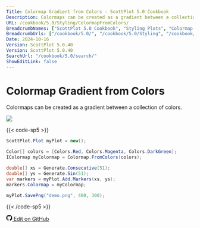 ```yaml
---
Title: Colormap Gradient from Colors - ScottPlot 5.0 Cookbook
Description: Colormaps can be created as a gradient between a collection of colors.
URL: /cookbook/5.0/Styling/ColormapFromColors/
BreadcrumbNames: ["ScottPlot 5.0 Cookbook", "Styling Plots", "Colormap Gradient from Colors"]
BreadcrumbUrls: ["/cookbook/5.0/", "/cookbook/5.0/Styling", "/cookbook/5.0/Styling/ColormapFromColors"]
Date: 2024-10-16
Version: ScottPlot 5.0.40
Version: ScottPlot 5.0.40
SearchUrl: "/cookbook/5.0/search/"
ShowEditLink: false
---
```


# Colormap Gradient from Colors


Colormaps can be created as a gradient between a collection of colors.

[![](/cookbook/5.0/images/ColormapFromColors.png?241016194708)](/cookbook/5.0/images/ColormapFromColors.png?241016194708)

{{< code-sp5 >}}

```cs
ScottPlot.Plot myPlot = new();

Color[] colors = [Colors.Red, Colors.Magenta, Colors.DarkGreen];
IColormap myColormap = Colormap.FromColors(colors);

double[] xs = Generate.Consecutive(51);
double[] ys = Generate.Sin(51);
var markers = myPlot.Add.Markers(xs, ys);
markers.Colormap = myColormap;

myPlot.SavePng("demo.png", 400, 300);

```

{{< /code-sp5 >}}

<a href='https://github.com/ScottPlot/ScottPlot/blob/main/src/ScottPlot5/ScottPlot5%20Cookbook/Recipes/Introduction/Styling.cs'><svg xmlns="http://www.w3.org/2000/svg" width="16" height="16" fill="currentColor" class="mb-1 bi bi-github" viewBox="0 0 16 16">
  <path d="M8 0C3.58 0 0 3.58 0 8c0 3.54 2.29 6.53 5.47 7.59.4.07.55-.17.55-.38 0-.19-.01-.82-.01-1.49-2.01.37-2.53-.49-2.69-.94-.09-.23-.48-.94-.82-1.13-.28-.15-.68-.52-.01-.53.63-.01 1.08.58 1.23.82.72 1.21 1.87.87 2.33.66.07-.52.28-.87.51-1.07-1.78-.2-3.64-.89-3.64-3.95 0-.87.31-1.59.82-2.15-.08-.2-.36-1.02.08-2.12 0 0 .67-.21 2.2.82.64-.18 1.32-.27 2-.27s1.36.09 2 .27c1.53-1.04 2.2-.82 2.2-.82.44 1.1.16 1.92.08 2.12.51.56.82 1.27.82 2.15 0 3.07-1.87 3.75-3.65 3.95.29.25.54.73.54 1.48 0 1.07-.01 1.93-.01 2.2 0 .21.15.46.55.38A8.01 8.01 0 0 0 16 8c0-4.42-3.58-8-8-8"/>
</svg> Edit on GitHub</a>

